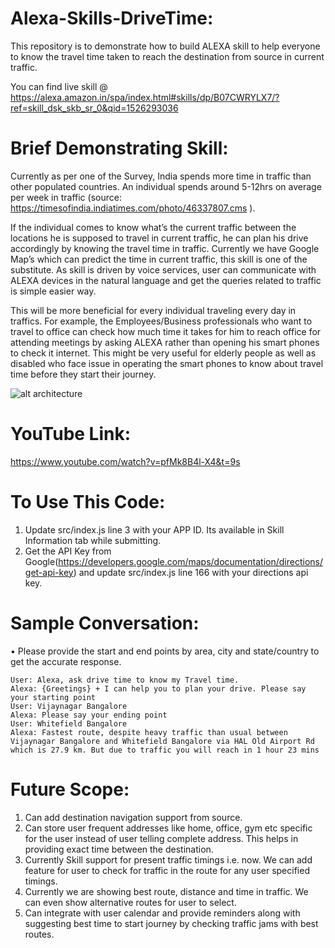# Alexa-Skills-DriveTime:
  This repository is to demonstrate how to build ALEXA skill to help everyone to know the travel time taken to reach the destination from source in current traffic.
  
  You can find live skill @ https://alexa.amazon.in/spa/index.html#skills/dp/B07CWRYLX7/?ref=skill_dsk_skb_sr_0&qid=1526293036
  
# Brief Demonstrating Skill: 
  Currently as per one of the Survey, India spends more time in traffic than other populated countries. An individual spends around 5-12hrs on average per week in traffic (source: https://timesofindia.indiatimes.com/photo/46337807.cms ).

  If the individual comes to know what’s the current traffic between the locations he is supposed to travel in current traffic, he can plan his drive accordingly by knowing the travel time in traffic. Currently we have Google Map’s which can predict the time in current traffic, this skill is one of the substitute. As skill is driven by voice services, user can communicate with
ALEXA devices in the natural language and get the queries related to traffic is simple easier way.

  This will be more beneficial for every individual traveling every day in traffics. For example, the Employees/Business professionals who want to travel to office can check how much time it takes for him to reach office for attending meetings by asking ALEXA rather than opening his smart phones to check it internet. This might be very useful for elderly people as well as disabled who face issue in operating the smart phones to know about travel time before they start their journey.

![alt architecture](https://raw.githubusercontent.com/SuneetPatil/Alexa-Skills-DriveTime/master/architecture/architectureImg.jpg) 

# YouTube Link: 
  https://www.youtube.com/watch?v=pfMk8B4l-X4&t=9s 
  
# To Use This Code:
 1. Update src/index.js line 3 with your APP ID. Its available in Skill Information tab while submitting.
 2. Get the API Key from Google(https://developers.google.com/maps/documentation/directions/get-api-key) and update src/index.js line 166 with your directions api key.

# Sample Conversation:
 •	Please provide the start and end points by area, city and state/country to get the accurate response.
 
    User: Alexa, ask drive time to know my Travel time.
    Alexa: {Greetings} + I can help you to plan your drive. Please say your starting point
    User: Vijaynagar Bangalore
    Alexa: Please say your ending point
    User: Whitefield Bangalore
    Alexa: Fastest route, despite heavy traffic than usual between Vijaynagar Bangalore and Whitefield Bangalore via HAL Old Airport Rd which is 27.9 km. But due to traffic you will reach in 1 hour 23 mins
  
# Future Scope:
  1. Can add destination navigation support from source.
  2. Can store user frequent addresses like home, office, gym etc specific for the user instead of user telling complete address. This helps in providing exact time between the destination.
  3. Currently Skill support for present traffic timings i.e. now. We can add feature for user to check for traffic in the route for any user specified timings.
 4. Currently we are showing best route, distance and time in traffic. We can even show alternative routes for user to select.
 5. Can integrate with user calendar and provide reminders along with suggesting best time to start journey by checking traffic jams with best routes.
